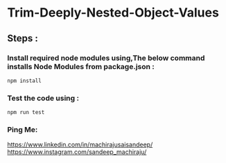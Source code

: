 # Trim-Deeply-Nested-Object-Values 

## Steps :
### Install required node modules using,The below command installs Node Modules from package.json :
`npm install`

### Test the code using :
`npm run test`

### Ping Me:
https://www.linkedin.com/in/machirajusaisandeep/
<br>
https://www.instagram.com/sandeep_machiraju/
